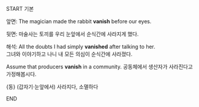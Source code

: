 START
기본

앞면:
The magician made the rabbit **vanish** before our eyes.

뒷면:
마술사는 토끼를 우리 눈앞에서 순식간에 사라지게 했다.

해석:
All the doubts I had simply **vanished** after talking to her.  
그녀와 이야기하고 나니 내 모든 의심이 순식간에 사라졌다.

Assume that producers **vanish** in a community. 
공동체에서 생산자가 사라진다고 가정해봅시다.

{동} (갑자기·눈앞에서) 사라지다, 소멸하다
<!--ID: 1747494847730-->
END